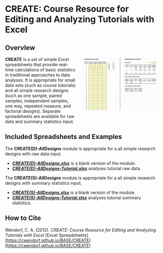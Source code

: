 # CREATE: Course Resource for Editing and Analyzing Tutorials with Excel

## OvervIew

<img src="CREATE.jpg" alt="CREATE" align="right" style="padding: 0px 0px 20px 20px;">

**CREATE** is a set of simple Excel spreadsheets that provide real-time calculations of basic statistics in traditional approaches to data analyses. It is appropriate for small data sets (such as course tutorials) and all simple research designs (such as one sample, paired samples, independent samples, one way, repeated measure, and factorial designs). Separate spreadsheets are available for raw data and summary statistics input.

## Included Spreadsheets and Examples

The **CREATE(D)-AllDesigns** module is appropriate for a all simple research designs with raw data input.

- [**_CREATE(D)-AllDesigns.xlsx_**](./CREATE(D)-AllDesigns.xlsx) is a blank version of the module.
- [**_CREATE(D)-AllDesigns-Tutorial.xlsx_**](./CREATE(D)-AllDesigns-Tutorial.xlsx) analyses tutorial raw data.

The **CREATE(S)-AllDesigns** module is appropriate for a all simple research designs with summary statistics input.

- [**_CREATE(S)-AllDesigns.xlsx_**](./CREATE(S)-AllDesigns.xlsx) is a blank version of the module.
- [**_CREATE(S)-AllDesigns-Tutorial.xlsx_**](./CREATE(S)-AllDesigns-Tutorial.xlsx) analyses tutorial summary statistics.

## How to Cite

Wendorf, C. A. (2012). _CREATE: Course Resource for Editing and Analyzing Tutorials with Excel_ [Excel Spreadsheets]. [https://cwendorf.github.io/BASE/CREATE](https://cwendorf.github.io/BASE/CREATE)

